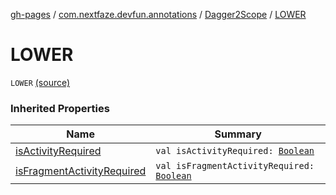 [gh-pages](../../index.md) / [com.nextfaze.devfun.annotations](../index.md) / [Dagger2Scope](index.md) / [LOWER](./-l-o-w-e-r.md)

# LOWER

`LOWER` [(source)](https://github.com/NextFaze/dev-fun/tree/master/devfun-annotations/src/main/java/com/nextfaze/devfun/annotations/Dagger2.kt#L16)

### Inherited Properties

| Name | Summary |
|---|---|
| [isActivityRequired](is-activity-required.md) | `val isActivityRequired: `[`Boolean`](https://kotlinlang.org/api/latest/jvm/stdlib/kotlin/-boolean/index.html) |
| [isFragmentActivityRequired](is-fragment-activity-required.md) | `val isFragmentActivityRequired: `[`Boolean`](https://kotlinlang.org/api/latest/jvm/stdlib/kotlin/-boolean/index.html) |
